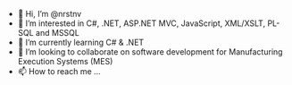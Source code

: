- 👋 Hi, I’m @nrstnv
- 👀 I’m interested in C#, .NET, ASP.NET MVC, JavaScript, XML/XSLT, PL-SQL and MSSQL
- 🌱 I’m currently learning C# & .NET
- 💞️ I’m looking to collaborate on software development for Manufacturing Execution Systems (MES)
- 📫 How to reach me ...

<!---
nrstnv/nrstnv is a ✨ special ✨ repository because its `README.md` (this file) appears on your GitHub profile.
You can click the Preview link to take a look at your changes.
--->
